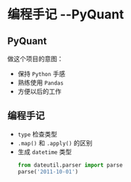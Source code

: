 # 编程手记 --PyQuant

## PyQuant
做这个项目的意图：
+ 保持 `Python` 手感
+ 熟练使用 `Pandas`
+ 方便以后的工作

## 编程手记
+ `type` 检查类型
+ `.map()` 和 `.apply()` 的区别
+ 生成 `datetime` 类型
    ```py
    from dateutil.parser import parse
    parse('2011-10-01')
    ```
